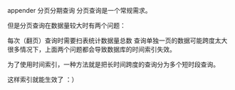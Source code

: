 appender 分页分期查询
分页查询是一个常规需求。

但是分页查询在数据量较大时有两个问题：

每次（翻页）查询时需要扫表统计数据量总数
查询单独一页的数据可能跨度太大
很多情况下，上面两个问题都会导致数据库的时间索引失效。

为了使用时间索引，一种方法就是把长时间跨度的查询分为多个短时段查询。

这样索引就能生效了 ：）